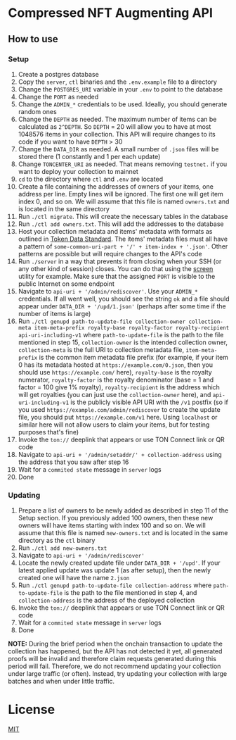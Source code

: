 # Compressed NFT Augmenting API

## How to use

### Setup

1. Create a postgres database
2. Copy the `server`, `ctl` binaries and the `.env.example` file to a directory
3. Change the `POSTGRES_URI` variable in your `.env` to point to the database
4. Change the `PORT` as needed
5. Change the `ADMIN_*` credentials to be used. Ideally, you should generate random ones
6. Change the `DEPTH` as needed. The maximum number of items can be calculated as `2^DEPTH`. So `DEPTH` = 20 will allow you to have at most 1048576 items in your collection. This API will require changes to its code if you want to have `DEPTH` > 30
7. Change the `DATA_DIR` as needed. A small number of `.json` files will be stored there (1 constantly and 1 per each update)
8. Change `TONCENTER_URI` as needed. That means removing `testnet.` if you want to deploy your collection to mainnet
9. `cd` to the directory where `ctl` and `.env` are located
10. Create a file containing the addresses of owners of your items, one address per line. Empty lines will be ignored. The first one will get item index 0, and so on. We will assume that this file is named `owners.txt` and is located in the same directory
11. Run `./ctl migrate`. This will create the necessary tables in the database
12. Run `./ctl add owners.txt`. This will add the addresses to the database
13. Host your collection metadata and items' metadata with formats as outlined in [Token Data Standard](https://github.com/ton-blockchain/TEPs/blob/master/text/0064-token-data-standard.md). The items' metadata files must all have a pattern of `some-common-uri-part + '/' + item-index + '.json'`. Other patterns are possible but will require changes to the API's code
14. Run `./server` in a way that prevents it from closing when your SSH (or any other kind of session) closes. You can do that using the [screen](https://www.gnu.org/software/screen/manual/screen.html) utility for example. Make sure that the assigned `PORT` is visible to the public Internet on some endpoint
15. Navigate to `api-uri + '/admin/rediscover'`. Use your `ADMIN_*` credentials. If all went well, you should see the string `ok` and a file should appear under `DATA_DIR + '/upd/1.json'` (perhaps after some time if the number of items is large)
16. Run `./ctl genupd path-to-update-file collection-owner collection-meta item-meta-prefix royalty-base royalty-factor royalty-recipient api-uri-including-v1` where `path-to-update-file` is the path to the file mentioned in step 15, `collection-owner` is the intended collection owner, `collection-meta` is the full URI to collection metadata file, `item-meta-prefix` is the common item metadata file prefix (for example, if your item 0 has its metadata hosted at `https://example.com/0.json`, then you should use `https://example.com/` here), `royalty-base` is the royalty numerator, `royalty-factor` is the royalty denominator (base = 1 and factor = 100 give 1% royalty), `royalty-recipient` is the address which will get royalties (you can just use the `collection-owner` here), and `api-uri-including-v1` is the publicly visible API URI with the `/v1` postfix (so if you used `https://example.com/admin/rediscover` to create the update file, you should put `https://example.com/v1` here. Using `localhost` or similar here will not allow users to claim your items, but for testing purposes that's fine)
17. Invoke the `ton://` deeplink that appears or use TON Connect link or QR code
18. Navigate to `api-uri + '/admin/setaddr/' + collection-address` using the address that you saw after step 16
19. Wait for a `commited state` message in `server` logs
20. Done

### Updating

1. Prepare a list of owners to be newly added as described in step 11 of the Setup section. If you previously added 100 owners, then these new owners will have items starting with index 100 and so on. We will assume that this file is named `new-owners.txt` and is located in the same directory as the `ctl` binary
2. Run `./ctl add new-owners.txt`
3. Navigate to `api-uri + '/admin/rediscover'`
4. Locate the newly created update file under `DATA_DIR + '/upd'`. If your latest applied update was update 1 (as after setup), then the newly created one will have the name `2.json`
5. Run `./ctl genupd path-to-update-file collection-address` where `path-to-update-file` is the path to the file mentioned in step 4, and `collection-address` is the address of the deployed collection
6. Invoke the `ton://` deeplink that appears or use TON Connect link or QR code
7. Wait for a `commited state` message in `server` logs
8. Done

**NOTE:** During the brief period when the onchain transaction to update the collection has happened, but the API has not detected it yet, all generated proofs will be invalid and therefore claim requests generated during this period will fail. Therefore, we do not recommend updating your collection under large traffic (or often). Instead, try updating your collection with large batches and when under little traffic.

# License
[MIT](LICENSE)
